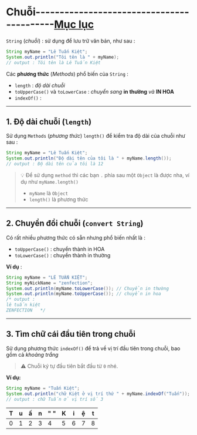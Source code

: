 # Chuỗi------------------------------------------[Mục lục](https://github.com/Zenfection/Java)

`String` (*chuỗi*) : sử dụng để lưu trữ văn bản, như sau : 

```java
String myName = "Lê Tuấn Kiệt";
System.out.println("Tôi tên là " + myName);
// output : Tôi tên là Lê Tuấn Kiệt
```

Các **phương thức** (*Methods*) phổ biến của `String` : 

- `length` : *độ dài chuỗi*
- `toUpperCase()` và `toLowerCase` : *chuyển sang* **in thường** *và* **IN HOA**
- `indexOf()` : 



---

## 1. Độ dài chuỗi (`length`)

Sử dụng `Methods` (*phương thức*) `length()` để kiểm tra độ dài của chuỗi như sau : 

```java
String myName = "Lê Tuấn Kiệt";
System.out.println("Độ dài tên của tôi là " + myName.length());
// output : Độ dài tên của tôi là 12
```

> 💡 Để sử dụng `method` thì các bạn `.` phía sau một `Object` là được nha, ví dụ như `myName.length()`
> 
> - `myName` là `Object`
> - `length()` là phương thức

---

## 2. Chuyển đổi chuỗi (`convert String`)

  Có rất nhiều phương thức có sẵn nhưng phổ biến nhất là : 

- `toUpperCase()` : chuyển thành in HOA
- `toLowerCase()` : chuyển thành in thường

**Ví dụ** : 

```java
String myName = "LÊ TUẤN KIỆT";
String myNickName = "zenfection";
System.out.println(myName.toLowerCase()); // Chuyển in thường
System.out.println(myName.toUpperCase()); // chuyển in hoa
/* output : 
lê tuấn kiệt
ZENFECTION   */
```

---

## 3. Tìm chữ cái đầu tiên trong chuỗi

Sử dụng phương thức `indexOf()` để trả về vị trí đầu tiên trong chuỗi, bao gồm cả *khoảng trắng*

> ⚠️ Chuỗi ký tự đầu tiên bắt đầu từ `0` nhé.

**Ví dụ:**

```java
String myName = "Tuấn Kiệt";
System.out.println("chữ Kiệt ở vị trí thứ " + myName.indexOf("Tuấn"));
// output : chữ Tuấn ở vị trí số 3
```

| T   | u   | ấ   | n   | " " | K   | i   | ệ   | t   |
| --- | --- | --- | --- | --- | --- | --- | --- | --- |
| 0   | 1   | 2   | 3   | 4   | 5   | 6   | 7   | 8   |

> 
